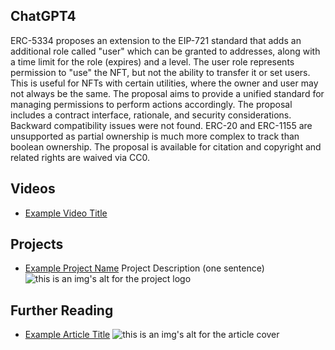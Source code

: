 ## ChatGPT4

ERC-5334 proposes an extension to the EIP-721 standard that adds an additional role called "user" which can be granted to addresses, along with a time limit for the role (expires) and a level. The user role represents permission to "use" the NFT, but not the ability to transfer it or set users. This is useful for NFTs with certain utilities, where the owner and user may not always be the same. The proposal aims to provide a unified standard for managing permissions to perform actions accordingly. The proposal includes a contract interface, rationale, and security considerations. Backward compatibility issues were not found. ERC-20 and ERC-1155 are unsupported as partial ownership is much more complex to track than boolean ownership. The proposal is available for citation and copyright and related rights are waived via CC0.

## Videos

- [Example Video Title](https://www.youtube.com/watch?v=TDGq4aeevgY)

## Projects

- [Example Project Name](https://xxxx.xxx/xxxxx) Project Description (one sentence) ![this is an img's alt for the project logo](https://xxxx.xxx/project-logo.xxx)

## Further Reading

- [Example Article Title](https://xxxx.xxx/xxxxx) ![this is an img's alt for the article cover](https://xxxx.xxx/article-cover.xxx)
